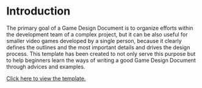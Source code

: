 # Introduction

The primary goal of a Game Design Document is to organize efforts within the development team of a complex project, but it can be also useful for smaller video games developed by a single person, because it clearly defines the outlines and the most important details and drives the design process. This template has been created to not only serve this purpose but to help beginners learn the ways of writing a good Game Design Document through advices and examples.

[Click here to view the template.](https://kosinaz.github.io/game-design-document-template-for-beginners/Game%20Design%20Document)
